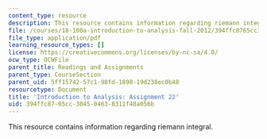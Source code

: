 ```yaml
---
content_type: resource
description: This resource contains information regarding riemann integral.
file: /courses/18-100a-introduction-to-analysis-fall-2012/394ffc8765cc304504638311f48a056b_MIT18_100AF12_Assign_22.pdf
file_type: application/pdf
learning_resource_types: []
license: https://creativecommons.org/licenses/by-nc-sa/4.0/
ocw_type: OCWFile
parent_title: Readings and Assignments
parent_type: CourseSection
parent_uid: 5ff15742-57c1-98fd-1898-19d238ec0b48
resourcetype: Document
title: 'Introduction to Analysis: Assignment 22'
uid: 394ffc87-65cc-3045-0463-8311f48a056b
---
```

This resource contains information regarding riemann integral.